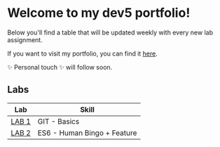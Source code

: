 # Welcome to my dev5 portfolio!

Below you'll find a table that will be updated weekly with every new lab assignment.

If you want to visit my portfolio, you can find it [here](https://github.com/AlejandroDeWolf/DEV5-portfolio).

✨ Personal touch ✨ will follow soon.

## Labs

| Lab  | Skill |
| ------------- |-------------|
| [LAB 1](https://github.com/AlejandroDeWolf/DEV5-LAB1)  | GIT - Basics    |
| [LAB 2](https://github.com/AlejandroDeWolf/DEV5-portfolio/tree/main/lab2-es6)      | ES6 - Human Bingo + Feature   |
